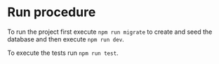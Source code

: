 # Run procedure

To run the project first execute `npm run migrate` to create and seed the database and then execute `npm run dev`.

To execute the tests run `npm run test`.